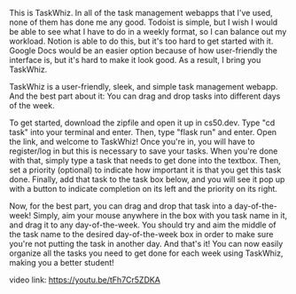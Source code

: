 This is TaskWhiz. In all of the task management webapps that I've used, none of them has done me any good. Todoist is simple, but I wish I would be able to see what I have to do in a weekly format, so I can balance out my workload. Notion is able to do this, but it's too hard to get started with it. Google Docs would be an easier option because of how user-friendly the interface is, but it's hard to make it look good. As a result, I bring you TaskWhiz.

TaskWhiz is a user-friendly, sleek, and simple task management webapp. And the best part about it: You can drag and drop tasks into different days of the week.

To get started, download the zipfile and open it up in cs50.dev. Type "cd task" into your terminal and enter. Then, type "flask run" and enter. Open the link, and welcome to TaskWhiz! Once you're in, you will have to register/log in but this is necessary to save your tasks. When you're done with that, simply type a task that needs to get done into the textbox. Then, set a priority (optional) to indicate how important it is that you get this task done. Finally, add that task to the task box below, and you will see it pop up with a button to indicate completion on its left and the priority on its right.

Now, for the best part, you can drag and drop that task into a day-of-the-week! Simply, aim your mouse anywhere in the box with you task name in it, and drag it to any day-of-the-week. You should try and aim the middle of the task name to the desired day-of-the-week box in order to make sure you're not putting the task in another day. And that's it! You can now easily organize all the tasks you need to get done for each week using TaskWhiz, making you a better student!

video link: https://youtu.be/tFh7Cr5ZDKA
